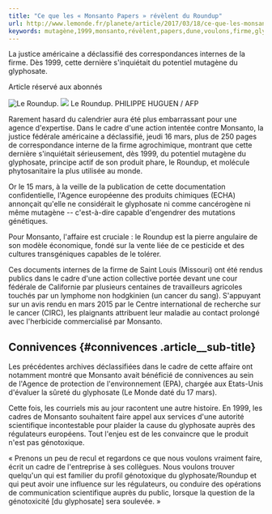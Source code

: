 ```yaml
---
title: "Ce que les « Monsanto Papers » révèlent du Roundup"
url: http://www.lemonde.fr/planete/article/2017/03/18/ce-que-les-monsanto-papers-revelent-du-roundup_5096602_3244.html
keywords: mutagène,1999,monsanto,révèlent,papers,dune,voulons,firme,glyphosate,roundup,mars,cadre
---
```

La justice américaine a déclassifié des correspondances internes de la firme. Dès 1999, cette dernière s'inquiétait du potentiel mutagène du glyphosate.

Article réservé aux abonnés

![Le Roundup.](https://img.lemde.fr/2017/03/14/0/0/5206/3600/688/0/60/0/5c42a49_7759-1jsbkcv.50jf3l3di.jpg) ![](https://img.lemde.fr/2017/03/14/0/0/5206/3600/688/0/60/0/5c42a49_7759-1jsbkcv.50jf3l3di.jpg) Le Roundup. PHILIPPE HUGUEN / AFP

Rarement hasard du calendrier aura été plus embarrassant pour une agence d'expertise. Dans le cadre d'une action intentée contre Monsanto, la justice fédérale américaine a déclassifié, jeudi 16 mars, plus de 250 pages de correspondance interne de la firme agrochimique, montrant que cette dernière s'inquiétait sérieusement, dès 1999, du potentiel mutagène du glyphosate, principe actif de son produit phare, le Roundup, et molécule phytosanitaire la plus utilisée au monde.

Or le 15 mars, à la veille de la publication de cette documentation confidentielle, l'Agence européenne des produits chimiques (ECHA) annonçait qu'elle ne considérait le glyphosate ni comme cancérogène ni même mutagène -- c'est-à-dire capable d'engendrer des mutations génétiques.

Pour Monsanto, l'affaire est cruciale : le Roundup est la pierre angulaire de son modèle économique, fondé sur la vente liée de ce pesticide et des cultures transgéniques capables de le tolérer.

Ces documents internes de la firme de Saint Louis (Missouri) ont été rendus publics dans le cadre d'une action collective portée devant une cour fédérale de Californie par plusieurs centaines de travailleurs agricoles touchés par un lymphome non hodgkinien (un cancer du sang). S'appuyant sur un avis rendu en mars 2015 par le Centre international de recherche sur le cancer (CIRC), les plaignants attribuent leur maladie au contact prolongé avec l'herbicide commercialisé par Monsanto.

Connivences {#connivences .article__sub-title}
-----------

Les précédentes archives déclassifiées dans le cadre de cette affaire ont notamment montré que Monsanto avait bénéficié de connivences au sein de l'Agence de protection de l'environnement (EPA), chargée aux Etats-Unis d'évaluer la sûreté du glyphosate (Le Monde daté du 17 mars).

Cette fois, les courriels mis au jour racontent une autre histoire. En 1999, les cadres de Monsanto souhaitent faire appel aux services d'une autorité scientifique incontestable pour plaider la cause du glyphosate auprès des régulateurs européens. Tout l'enjeu est de les convaincre que le produit n'est pas génotoxique.

« Prenons un peu de recul et regardons ce que nous voulons vraiment faire, écrit un cadre de l'entreprise à ses collègues. Nous voulons trouver quelqu'un qui est familier du profil génotoxique du glyphosate/Roundup et qui peut avoir une influence sur les régulateurs, ou conduire des opérations de communication scientifique auprès du public, lorsque la question de la génotoxicité \[du glyphosate\] sera soulevée. »
